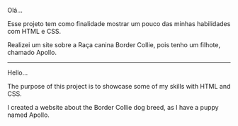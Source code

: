 Olá...

Esse projeto tem como finalidade mostrar um pouco das minhas habilidades com HTML e CSS.

Realizei um site sobre a Raça canina Border Collie, pois tenho um filhote, chamado Apollo.


----------------------------------------------------------------------------------------------------------------------------

Hello...

The purpose of this project is to showcase some of my skills with HTML and CSS.

I created a website about the Border Collie dog breed, as I have a puppy named Apollo.